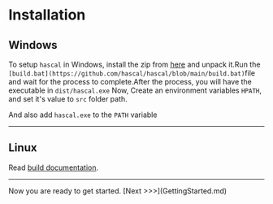 # Installation

## Windows
To setup `hascal` in Windows, install the zip from [here](https://github.com/hascal/hascal/releases/download/v1.2.4/hascal.v1.2.4-win32-x86.rar) and unpack it.Run the `[build.bat](https://github.com/hascal/hascal/blob/main/build.bat)`file and wait for the process to complete.After the process, you will have the executable in `dist/hascal.exe`
Now, Create an environment variables `HPATH`, and set it's value to `src` folder path.

And also add `hascal.exe` to the `PATH` variable

<hr>

## Linux
Read [build documentation](https://github.com/hascal/hascal/blob/main/BUILD.md).

<hr>
Now you are ready to get started. [Next >>>](GettingStarted.md)
